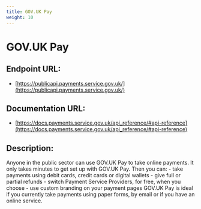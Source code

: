 ```yaml
---
title: GOV.UK Pay
weight: 10
---
```


# GOV.UK Pay

## Endpoint URL:
 - [https://publicapi.payments.service.gov.uk/](https://publicapi.payments.service.gov.uk/)

## Documentation URL:
 - [https://docs.payments.service.gov.uk/api_reference/#api-reference](https://docs.payments.service.gov.uk/api_reference/#api-reference)

## Description:
Anyone in the public sector can use GOV.UK Pay to take online payments. It only takes minutes to get set up with GOV.UK Pay. Then you can: - take payments using debit cards, credit cards or digital wallets - give full or partial refunds - switch Payment Service Providers, for free, when you choose - use custom branding on your payment pages GOV.UK Pay is ideal if you currently take payments using paper forms, by email or if you have an online service.

